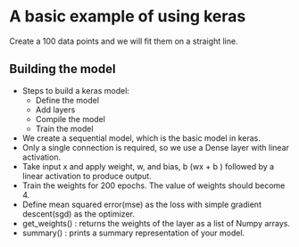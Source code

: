 # A basic example of using keras
Create a 100 data points and we will fit them on a straight line.


## Building the model
* Steps to build a keras model: 
    * Define the model
    * Add layers
    * Compile the model
    * Train the model
* We create a sequential model, which is the basic model in keras. 
* Only a single connection is required, so we use a Dense layer with linear activation.
* Take input x and apply weight, w, and bias, b (wx + b ) followed by a linear activation to produce output.
* Train the weights for 200 epochs. The value of weights should become 4.
* Define mean squared error(mse) as the loss with simple gradient descent(sgd) as the optimizer.
* get_weights() : returns the weights of the layer as a list of Numpy arrays. 
* summary() :  prints a summary representation of your model. 
